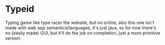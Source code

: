 # Typeid
Typing game like type racer the website, but no online, also this one isn't made with web app semantics/languages, it's just java, so for now there's no (easily made) GUI, but it'll do the job on completion, just a more primitive version
